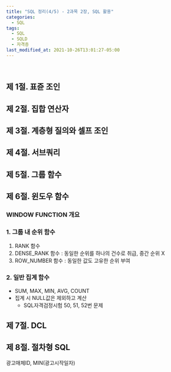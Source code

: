 ```yaml
---
title: "SQL 정리(4/5) - 2과목 2장, SQL 활용"
categories:
  - SQL
tags:
  - SQL
  - SQLD
  - 자격증
last_modified_at: 2021-10-26T13:01:27-05:00
---
```


&nbsp;
## 제 1절. 표쥰 조인

## 제 2절. 집합 연산자

## 제 3절. 계층형 질의와 셀프 조인

## 제 4절. 서브쿼리

## 제 5절. 그룹 함수

## 제 6절. 윈도우 함수

### WINDOW FUNCTION 개요

### 1. 그룹 내 순위 함수

1. RANK 함수
2. DENSE_RANK 함수 : 동일한 순위를 하나의 건수로 취급, 중간 순위 X
3. ROW_NUMBER 함수 : 동일한 값도 고유한 순위 부여

### 2. 일반 집계 함수
- SUM, MAX, MIN, AVG, COUNT
- 집계 시 NULL값은 제외하고 계산
  - SQL자격검정시험 50, 51, 52번 문제 

## 제 7절. DCL

## 제 8절. 절차형 SQL

광고매체ID, MIN(광고시작일자)